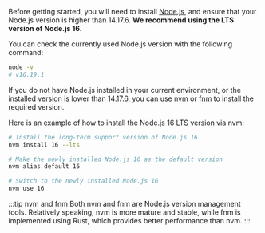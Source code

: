 Before getting started, you will need to install [Node.js](https://nodejs.org/), and ensure that your Node.js version is higher than 14.17.6. **We recommend using the LTS version of Node.js 16.**

You can check the currently used Node.js version with the following command:

```bash
node -v
# v16.19.1
```

If you do not have Node.js installed in your current environment, or the installed version is lower than 14.17.6, you can use [nvm](https://github.com/nvm-sh/nvm) or [fnm](https://github.com/Schniz/fnm) to install the required version.

Here is an example of how to install the Node.js 16 LTS version via nvm:

```bash
# Install the long-term support version of Node.js 16
nvm install 16 --lts

# Make the newly installed Node.js 16 as the default version
nvm alias default 16

# Switch to the newly installed Node.js 16
nvm use 16
```

:::tip nvm and fnm
Both nvm and fnm are Node.js version management tools. Relatively speaking, nvm is more mature and stable, while fnm is implemented using Rust, which provides better performance than nvm.
:::
